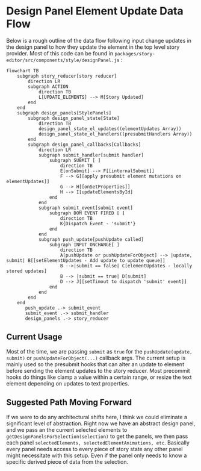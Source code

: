 # Design Panel Element Update Data Flow
Below is a rough outline of the data flow following input change updates in the design panel to how they update the element in the top level story provider. Most of this code can be found in `packages/story-editor/src/components/style/designPanel.js` :
```mermaid
flowchart TB
    subgraph story_reducer[story reducer]
        direction LR
        subgraph ACTION
            direction TB
            L[UPDATE_ELEMENTS] --> M[Story Updated]
        end
    end
    subgraph design_panels[StylePanels]
        subgraph design_panel_state[State]
            direction TB
            design_panel_state_el_updates((elementUpdates Array))
            design_panel_state_el_handlers((presubmitHandlers Array))
        end
        subgraph design_panel_callbacks[Callbacks]
            direction LR
            subgraph submit_handler[submit handler]
                subgraph SUBMIT [ ]
                    direction TB
                    E[onSubmit] --> F[[internalSubmit]]
                    F --> G[[apply presubmit element mutations on elementUpdates]]
                    G --> H[[onSetProperties]]
                    H --> I[updateElementsById]
                end
            end
            subgraph submit_event[submit event]
                subgraph DOM EVENT FIRED [ ]
                    direction TB
                    K{Dispatch Event - 'submit'}
                end
            end
            subgraph push_update[pushUpdate called]
                subgraph INPUT ONCHANGE[ ]
                    direction TB
                    A[pushUpdate or pushUpdateForObject] --> |update, submit| B[[setElementUpdates - Add update to update queue]]
                    B -->|submit == false| C[elementUpdates - locally stored updates]
                    B --> |submit == true| D[submit]
                    D --> J[[setTimout to dispatch 'submit' event]]
                end
            end
        end
    end
       push_update .-> submit_event
       submit_event .-> submit_handler
       design_panels .-> story_reducer
```
## Current Usage
Most of the time, we are passing `submit` as `true` for the `pushUpdate(update, submit)` or `pushUpdateForObject(...)` callback args. The current setup is mainly used so the presubmit hooks that can alter an update to element before sending the element updates to the story reducer. Most precommit hooks do things like clamp a value within a certain range, or resize the text element depending on updates to text properties.

## Suggested Path Moving Forward
If we were to do any architectural shifts here, I think we could eliminate a significant level of abstraction. Right now we have an abstract design panel, and we pass an the current selected elements to `getDesignPanelsForSelection(selection)` to get the panels, we then pass each panel `selectedElements, selectedElementAnimations, etc`. Basically every panel needs access to every piece of story state any other panel might necessitate with this setup. Even if the panel only needs to know a specific derived piece of data from the selection.

